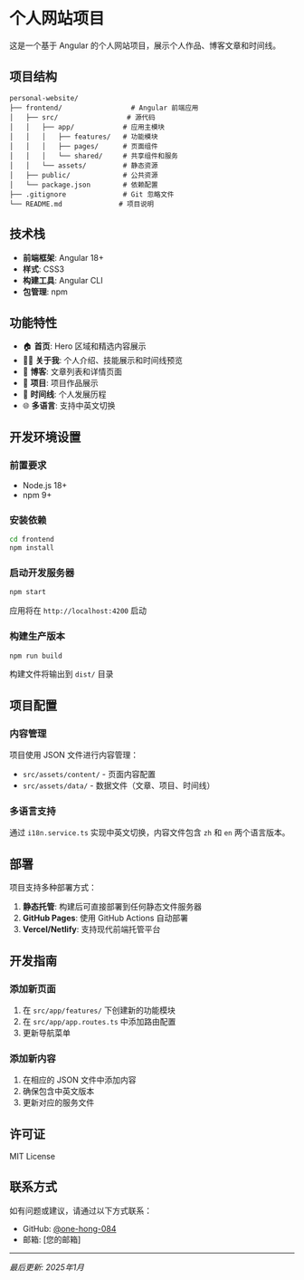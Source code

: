 # 个人网站项目

这是一个基于 Angular 的个人网站项目，展示个人作品、博客文章和时间线。

## 项目结构

```
personal-website/
├── frontend/                 # Angular 前端应用
│   ├── src/                 # 源代码
│   │   ├── app/            # 应用主模块
│   │   │   ├── features/   # 功能模块
│   │   │   ├── pages/      # 页面组件
│   │   │   └── shared/     # 共享组件和服务
│   │   └── assets/         # 静态资源
│   ├── public/             # 公共资源
│   └── package.json        # 依赖配置
├── .gitignore              # Git 忽略文件
└── README.md              # 项目说明
```

## 技术栈

- **前端框架**: Angular 18+
- **样式**: CSS3
- **构建工具**: Angular CLI
- **包管理**: npm

## 功能特性

- 🏠 **首页**: Hero 区域和精选内容展示
- 👨‍💻 **关于我**: 个人介绍、技能展示和时间线预览
- 📝 **博客**: 文章列表和详情页面
- 🚀 **项目**: 项目作品展示
- 📅 **时间线**: 个人发展历程
- 🌐 **多语言**: 支持中英文切换

## 开发环境设置

### 前置要求

- Node.js 18+ 
- npm 9+

### 安装依赖

```bash
cd frontend
npm install
```

### 启动开发服务器

```bash
npm start
```

应用将在 `http://localhost:4200` 启动

### 构建生产版本

```bash
npm run build
```

构建文件将输出到 `dist/` 目录

## 项目配置

### 内容管理

项目使用 JSON 文件进行内容管理：

- `src/assets/content/` - 页面内容配置
- `src/assets/data/` - 数据文件（文章、项目、时间线）

### 多语言支持

通过 `i18n.service.ts` 实现中英文切换，内容文件包含 `zh` 和 `en` 两个语言版本。

## 部署

项目支持多种部署方式：

1. **静态托管**: 构建后可直接部署到任何静态文件服务器
2. **GitHub Pages**: 使用 GitHub Actions 自动部署
3. **Vercel/Netlify**: 支持现代前端托管平台

## 开发指南

### 添加新页面

1. 在 `src/app/features/` 下创建新的功能模块
2. 在 `src/app/app.routes.ts` 中添加路由配置
3. 更新导航菜单

### 添加新内容

1. 在相应的 JSON 文件中添加内容
2. 确保包含中英文版本
3. 更新对应的服务文件

## 许可证

MIT License

## 联系方式

如有问题或建议，请通过以下方式联系：

- GitHub: [@one-hong-084](https://github.com/one-hong-084)
- 邮箱: [您的邮箱]

---

*最后更新: 2025年1月*

